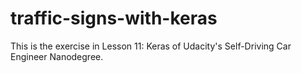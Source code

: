 # traffic-signs-with-keras

This is the exercise in Lesson 11: Keras of Udacity's Self-Driving Car Engineer Nanodegree.

